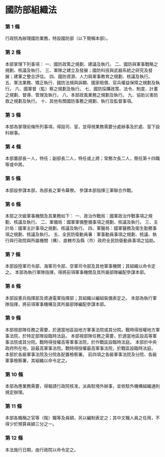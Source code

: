 # 國防部組織法

### 第 1 條

行政院為辦理國防業務，特設國防部（以下簡稱本部）。

### 第 2 條

本部掌理下列事項：
一、國防政策之規劃、建議及執行。
二、國防與軍事戰略之規劃、核議及執行。
三、軍隊之建立及發展；國防科技與武器系統之研究及發展；建軍之整合評估。
四、國防資源、人力與軍事教育之規劃、核議及執行。
五、軍法業務、矯正執行、國防法規與訴願、國家賠償、官兵權益保障之規劃及執行。
六、國軍督（監）察之規劃及執行。
七、國防採購政策、法令、制度、計畫之規劃、督導、管理及執行。
八、本部政風業務之規劃及執行。
九、協助災害防救之規劃及執行。
十、其他有關國防事務之規劃、執行及監督事項。

### 第 3 條

本部為掌理前條所列事項，得設司、室，並得視業務需要分處辦事及於處、室下設科辦事。

### 第 4 條

本部置部長一人，特任；副部長二人，特任或上將；常務次長二人，簡任第十四職等或中將。

### 第 5 條

本部設參謀本部，為部長之軍令幕僚。
參謀本部指揮三軍聯合作戰。

### 第 6 條

本部之次級軍事機關及其業務如下：
一、政治作戰局：國軍政治作戰事項之規劃、核議及執行。
二、軍備局：國軍軍備整備事項之規劃、核議及執行。
三、主計局：國軍主計事項之規劃、核議及執行。
四、軍醫局：國軍醫務及衛生勤務事項之規劃、核議及執行。
五、全民防衛動員署：軍事動員事項之規劃、核議、執行與行政院與所屬機關（構）、直轄市及縣（市）政府全民防衛動員事項之協助。

### 第 7 條

本部設陸軍司令部、海軍司令部、空軍司令部及其他軍事機關；其組織以命令定之。
本部為執行軍隊指揮，得將前項軍事機關及其所屬部隊編配參謀本部。

### 第 8 條

本部設憲兵指揮部及資通電軍指揮部；其組織以編組裝備表定之。
本部為執行軍隊指揮，將前項軍事機構及其所屬部隊編配參謀本部。

### 第 9 條

本部視部隊任務之需要，於適當地區設地方軍事法院或其分院。戰時得授權地方軍事法院，於特定部隊設臨時法庭。
本部視部隊任務之需要，於適當地區設高等軍事法院或其分院。戰時得授權高等軍事法院，於作戰區設臨時法庭。
本部於中央政府所在地，設最高軍事法院。戰時得授權最高軍事法院，於戰區設臨時法庭。
本部於各級軍事法院及分院各配置檢察署。
前四項之各級軍事法院及分院、各級軍事檢察署，其組織以命令定之。

### 第 10 條

本部為應業務需要，得報請行政院核准，派員駐境外辦事，並依駐外機構組織通則規定辦理。

### 第 11 條

本部各職稱之官等（階）職等及員額，另以編制表定之；其中文職人員之任用，不得少於預算員額三分之一。

### 第 12 條

本法施行日期，由行政院以命令定之。

